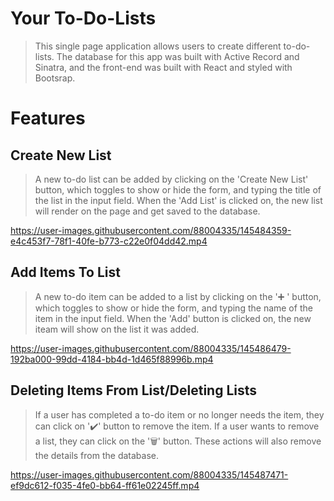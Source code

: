 # Your To-Do-Lists
> This single page application allows users to create different to-do-lists. The database for this app was built with Active Record and Sinatra, and the front-end was built with React and styled with Bootsrap.

# Features
## Create New List
> A new to-do list can be added by clicking on the 'Create New List' button, which toggles to show or hide the form, and typing the title of the list in the input field. When the 'Add List' is clicked on, the new list will render on the page and get saved to the database.

https://user-images.githubusercontent.com/88004335/145484359-e4c453f7-78f1-40fe-b773-c22e0f04dd42.mp4

## Add Items To List
> A new to-do item can be added to a list by clicking on the '➕ ' button, which toggles to show or hide the form, and typing the name of the item in the input field. When the 'Add' button is clicked on, the new iteam will show on the list it was added.


https://user-images.githubusercontent.com/88004335/145486479-192ba000-99dd-4184-bb4d-1d465f88996b.mp4

## Deleting Items From List/Deleting Lists
> If a user has completed a to-do item or no longer needs the item, they can click on '✔️' button to remove the item. If a user wants to remove a list, they can click on the '🗑️' button. These actions will also remove the details from the database.

https://user-images.githubusercontent.com/88004335/145487471-ef9dc612-f035-4fe0-bb64-ff61e02245ff.mp4

